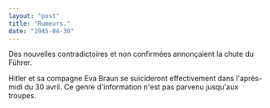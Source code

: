 ```yaml
---
layout: "post"
title: "Rumeurs."
date: "1945-04-30"
---
```


Des nouvelles contradictoires et non confirmées annonçaient la chute du Führer.


<div class="histoire"></div>

<div class="commentaire">Hitler et sa compagne Eva Braun se suicideront effectivement dans l'après-midi du 30 avril. Ce genre d'information n'est pas parvenu jusqu'aux troupes.</div>